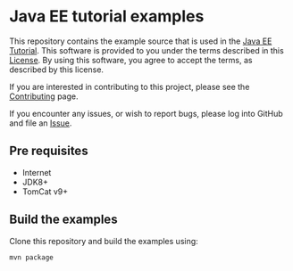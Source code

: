 # Java EE tutorial examples

This repository contains the example source that is used in the
[Java EE Tutorial](https://javaee.github.io/tutorial).
This software is provided to you under the terms described in
this [License](LICENSE.txt). By using this software, you agree to accept
the terms, as described by this license.

If you are interested in contributing to this project, please see the
[Contributing](CONTRIBUTING.md) page.

If you encounter any issues, or wish to report bugs, please log into
GitHub and file an
[Issue](https://github.com/javaee/tutorial-examples/issues).

## Pre requisites

- Internet
- JDK8+
- TomCat v9+

## Build the examples

Clone this repository and build the examples using:

```
mvn package
```
